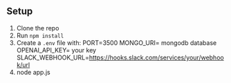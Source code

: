 ## Setup

1. Clone the repo
2. Run `npm install`
3. Create a `.env` file with:
PORT=3500
MONGO_URI= mongodb database
OPENAI_API_KEY= your key
SLACK_WEBHOOK_URL=https://hooks.slack.com/services/your/webhook/url
4. node app.js
